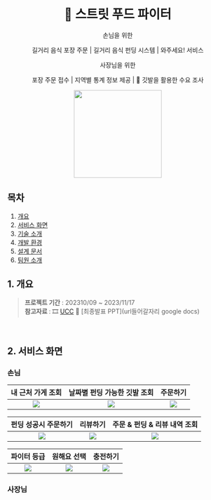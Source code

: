 <div align="center">

# :articulated_lorry: 스트릿 푸드 파이터

손님을 위한

길거리 음식 포장 주문 | 길거리 음식 펀딩 시스템 | 와주세요! 서비스

사장님을 위한

포장 주문 접수 | 지역별 통계 정보 제공 | :triangular_flag_on_post: 깃발을 활용한 수요 조사

<img src="/uploads/f37f870f6068a3dcb79f5b0c706cf7d1/image_29.png" width="200px">
</div>

## 목차
1. [개요](#)
2. [서비스 화면](#)
3. [기술 소개](#)
4. [개발 환경](#)
5. [설계 문서](#)
6. [팀원 소개](#)

## 1. 개요
> <b>프로젝트 기간</b> : 202310/09 ~ 2023/11/17 <br>
> <b>참고자료 </b> : 🎞 [UCC](https://www.youtube.com/watch?v=F7RfIP8jiGM)
📃 [최종발표 PPT](url들어갈자리 google docs)
<br>

## 2. 서비스 화면
### 손님
| **내 근처 가게 조회** | **날짜별 펀딩 가능한 깃발 조회** | **주문하기** |
| :------: | :------: | :------: |
|<img src="/uploads/63cad4d356e4dc0306c1edc3f5bba56b/_1_손님_내근처주문가게보기.gif">|<img src="/uploads/dc06d54066666998005ddbf10316d9c8/_2_손님_날짜기준내근처펀딩가게보기.gif">|<img src="/uploads/1a51be8d403bd088a375eba03431e7d9/_3_손님_주문하기.gif">|

| **펀딩 성공시 주문하기** | **리뷰하기** | **주문 & 펀딩 & 리뷰 내역 조회** |
| :------: | :------: | :------: |
|<img src="/uploads/ab2c1e6eca081f09b5acfb905aa18b16/_4_손님_펀딩성공_주문하기.gif">|<img src="/uploads/485323f0717f8866005b99ca88c5be25/_5_손님_리뷰하기.gif">|<img src="/uploads/33b1f4bacdb3a2b1cf63ff117286b91e/_6_손님_주문내역_펀딩내역_리뷰내역.gif">|

| **파이터 등급** | **원해요 선택** | **충전하기** |
| :------: | :------: | :------: |
|<img src="/uploads/ba42f2071b9f5f5e31b2cabbf3676268/_7_손님_회원정보_파이터등급안내.gif">|<img src="/uploads/ef845d202b87b54ebf078898ac3ecce2/_8_손님_원해요선택.gif">|<img src="/uploads/f65f49d06a17ad004d37f8350031a36d/_9_손님_충전하기.gif">|



### 사장님


<img src="">

